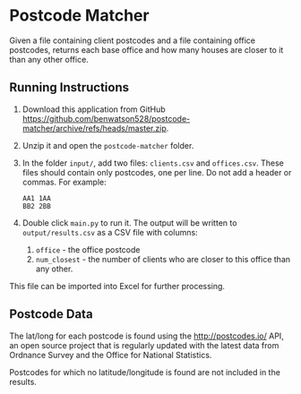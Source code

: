 # Postcode Matcher

Given a file containing client postcodes and a file containing office postcodes,
returns each base office and how many houses are closer to it than any other office.


## Running Instructions

1. Download this application from GitHub https://github.com/benwatson528/postcode-matcher/archive/refs/heads/master.zip.
2. Unzip it and open the `postcode-matcher` folder.
3. In the folder `input/`, add two files: `clients.csv` and `offices.csv`. These files should contain only postcodes, one per line. Do not add a header or commas. For example:
   ```
   AA1 1AA
   BB2 2BB
   ```
4. Double click `main.py` to run it. The output will be written to `output/results.csv` as a CSV file with columns:

    1. `office` - the office postcode
    2. `num_closest` - the number of clients who are closer to this office than any other.

This file can be imported into Excel for further processing.


## Postcode Data

The lat/long for each postcode is found using the http://postcodes.io/ API, an open source project that is regularly
updated with the latest data from Ordnance Survey and the Office for National Statistics.

Postcodes for which no latitude/longitude is found are not included in the results.
